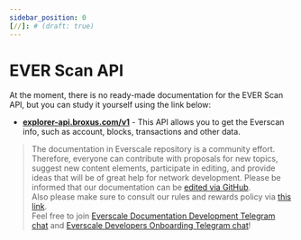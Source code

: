 ```yaml
---
sidebar_position: 0
[//]: # (draft: true)
---
```


# EVER Scan API

At the moment, there is no ready-made documentation for the EVER Scan API, but you can study it yourself using the link below:

- [**explorer-api.broxus.com/v1**](https://explorer-api.broxus.com/v1) -
This API allows you to get the Everscan info, such as account, blocks, transactions and other data.

>  The documentation in Everscale repository is a community effort. Therefore, everyone can contribute with proposals for new topics, suggest new content elements, participate in editing, and provide ideas that will be of great help for network development.
Please be informed that our documentation can be [edited via GitHub](https://github.com/everscale-org/docs/issues).  
  Also please make sure to consult our rules and rewards policy via [this link](https://docs.everscale.network/contribute/hot-streams/documentations).  
  Feel free to join [Everscale Documentation Development Telegram chat](https://t.me/+C2IpQXWZtCwxYzEy) and [Everscale Developers Onboarding Telegram chat](https://t.me/+Vca1Gs6uPzIyNWVi)!
